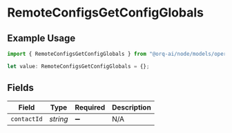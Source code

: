 # RemoteConfigsGetConfigGlobals

## Example Usage

```typescript
import { RemoteConfigsGetConfigGlobals } from "@orq-ai/node/models/operations";

let value: RemoteConfigsGetConfigGlobals = {};
```

## Fields

| Field              | Type               | Required           | Description        |
| ------------------ | ------------------ | ------------------ | ------------------ |
| `contactId`        | *string*           | :heavy_minus_sign: | N/A                |